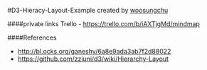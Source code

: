 #D3-Hieracy-Layout-Example
created by [woosungchu](https://github.com/woosungchu)

####private links
Trello - <https://trello.com/b/iAXTjgMd/mindmap>

####References
- http://bl.ocks.org/ganeshv/6a8e9ada3ab7f2d88022
- https://github.com/zziuni/d3/wiki/Hierarchy-Layout

